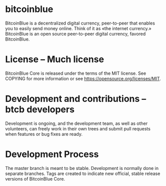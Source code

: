 # bitcoinblue
BitcoinBlue is a decentralized digital currency, peer-to-peer that enables you to easily send money online. Think of it as «the internet currency.» BitcoinBlue is an open source peer-to-peer digital currency, favored BitcoinBlue.

# License – Much license
BitcoinBlue Core is released under the terms of the MIT license. See COPYING for more information or see https://opensource.org/licenses/MIT.

# Development and contributions – btcb developers
Development is ongoing, and the development team, as well as other volunteers, can freely work in their own trees and submit pull requests when features or bug fixes are ready.

# Development Process
The master branch is meant to be stable. Development is normally done in separate branches. Tags are created to indicate new official, stable release versions of BitcoinBlue Core.
